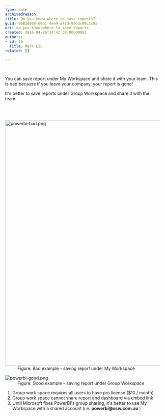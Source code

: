 ```yaml
---
type: rule
archivedreason: 
title: Do you know where to save reports?
guid: 8081d068-60a1-4ee9-a77d-90e3c99c1c9a
uri: do-you-know-where-to-save-reports
created: 2016-04-26T14:42:38.0000000Z
authors:
- id: 15
  title: Mark Liu
related: []

---
```



​<p>You can save report under My&#160;Workspace and share it with your team. This is bad because if you leave your company, your report is gone!
</p><p></p><p>It's better to save reports under&#160;Group Workspace and share it with the team.​</p>
<br><excerpt class='endintro'></excerpt><br>
<dl class="badImage"><dt> <img src="/PublishingImages/powerbi-bad.png" alt="powerbi-bad.png" style="width&#58;800px;" /></dt><dd>Figure&#58; Bad example - saving report under My Workspace</dd></dl><dl class="goodImage"><dt><img src="/PublishingImages/powerbi-good.png" alt="powerbi-good.png" /></dt><dd>Figure&#58; Good example - saving report under Group Workspace</dd></dl><ol><li>Group work&#160;space requires&#160;all users to have pro license ($10 / month)</li><li>Group work space cannot share report and&#160;dashboard&#160;via embed link</li><li>Until  Microsoft fixes PowerBI's&#160;group sharing, it's better to use My Workspace with a shared account (i.e. <b>powerbi@ssw.com.au </b> )</li></ol>


